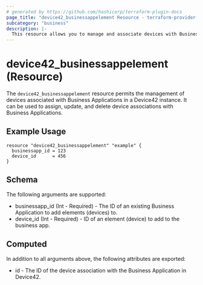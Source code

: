 ```yaml
---
# generated by https://github.com/hashicorp/terraform-plugin-docs
page_title: "device42_businessappelement Resource - terraform-provider-device42"
subcategory: "business"
description: |-
  This resource allows you to manage and associate devices with Business Applications in your Device42 instance using Terraform.
---
```


# device42_businessappelement (Resource)

The `device42_businessappelement` resource permits the management of devices associated with Business Applications in a Device42 instance. It can be used to assign, update, and delete device associations with Business Applications.

## Example Usage 

```hcl
resource "device42_businessappelement" "example" {
  businessapp_id = 123
  device_id      = 456
}
```


## Schema

The following arguments are supported:

- businessapp_id (Int - Required) - The ID of an existing Business Application to add elements (devices) to.
- device_id (Int - Required) - ID of an element (device) to add to the business app.

## Computed

In addition to all arguments above, the following attributes are exported:

- id - The ID of the device association with the Business Application in Device42.